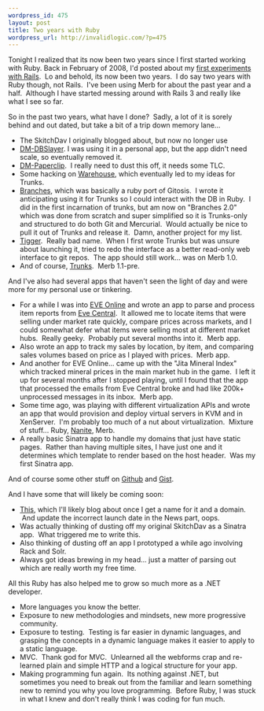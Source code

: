 ```yaml
--- 
wordpress_id: 475
layout: post
title: Two years with Ruby
wordpress_url: http://invalidlogic.com/?p=475
---
```

Tonight I realized that its now been two years since I first started working with Ruby.  Back in February of 2008, I'd posted about my <a href="http://invalidlogic.com/2008/02/21/experimenting-in-rails/">first experiments with Rails</a>.  Lo and behold, its now been two years.  I do say two years with Ruby though, not Rails.  I've been using Merb for about the past year and a half.  Although I have started messing around with Rails 3 and really like what I see so far.

So in the past two years, what have I done?  Sadly, a lot of it is sorely behind and out dated, but take a bit of a trip down memory lane...
<ul>
	<li>The SkitchDav I originally blogged about, but now no longer use</li>
	<li><a href="http://github.com/krobertson/dm-dbslayer">DM-DBSlayer</a>. I was using it in a personal app, but the app didn't need scale, so eventually removed it.</li>
	<li><a href="http://github.com/krobertson/dm-paperclip">DM-Paperclip</a>.  I really need to dust this off, it needs some TLC.</li>
	<li>Some hacking on <a href="http://github.com/krobertson/warehouse">Warehouse</a>, which eventually led to my ideas for Trunks.</li>
	<li><a href="http://github.com/krobertson/branches">Branches</a>, which was basically a ruby port of Gitosis.  I wrote it anticipating using it for Trunks so I could interact with the DB in Ruby.  I did in the first incarnation of trunks, but am now on "Branches 2.0" which was done from scratch and super simplified so it is Trunks-only and structured to do both Git and Mercurial.  Would actually be nice to pull it out of Trunks and release it.  Damn, another project for my list.</li>
	<li><a href="http://github.com/krobertson/tigger">Tigger</a>.  Really bad name.  When I first wrote Trunks but was unsure about launching it, tried to redo the interface as a better read-only web interface to git repos.  The app should still work... was on Merb 1.0.</li>
	<li>And of course, <a href="http://trunksapp.com/">Trunks</a>.  Merb 1.1-pre.</li>
</ul>
And I've also had several apps that haven't seen the light of day and were more for my personal use or tinkering.
<ul>
	<li>For a while I was into <a href="http://eveonline.com/">EVE Online</a> and wrote an app to parse and process item reports from <a href="http://www.eve-central.com/">Eve Central</a>.  It allowed me to locate items that were selling under market rate quickly, compare prices across markets, and I could somewhat defer what items were selling most at different market hubs.  Really geeky.  Probably put several months into it.  Merb app.</li>
	<li>Also wrote an app to track my sales by location, by item, and comparing sales volumes based on price as I played with prices.  Merb app.</li>
	<li>And another for EVE Online... came up with the "Jita Mineral Index" which tracked mineral prices in the main market hub in the game.  I left it up for several months after I stopped playing, until I found that the app that processed the emails from Eve Central broke and had like 200k+ unprocessed messages in its inbox.  Merb app.</li>
	<li>Some time ago, was playing with different virtualization APIs and wrote an app that would provision and deploy virtual servers in KVM and in XenServer.  I'm probably too much of a nut about virtualization.  Mixture of stuff... Ruby, <a href="http://github.com/ezmobius/nanite/">Nanite</a>, Merb.</li>
	<li>A really basic Sinatra app to handle my domains that just have static pages.  Rather than having multiple sites, I have just one and it determines which template to render based on the host header.  Was my first Sinatra app.</li>
</ul>
And of course some other stuff on <a href="http://github.com/krobertson">Github</a> and <a href="http://gist.github.com/krobertson">Gist</a>.

And I have some that will likely be coming soon:
<ul>
	<li><a href="http://smugpic.heroku.com/">This</a>, which I'll likely blog about once I get a name for it and a domain.  And update the incorrect launch date in the News part, oops.</li>
	<li>Was actually thinking of dusting off my original SkitchDav as a Sinatra app.  What triggered me to write this.</li>
	<li>Also thinking of dusting off an app I prototyped a while ago involving Rack and Solr.</li>
	<li>Always got ideas brewing in my head... just a matter of parsing out which are really worth my free time.</li>
</ul>
All this Ruby has also helped me to grow so much more as a .NET developer.
<ul>
	<li>More languages you know the better.</li>
	<li>Exposure to new methodologies and mindsets, new more progressive community.</li>
	<li>Exposure to testing.  Testing is far easier in dynamic languages, and grasping the concepts in a dynamic language makes it easier to apply to a static language.</li>
	<li>MVC.  Thank god for MVC.  Unlearned all the webforms crap and re-learned plain and simple HTTP and a logical structure for your app.</li>
	<li>Making programming fun again.  Its nothing against .NET, but sometimes you need to break out from the familiar and learn something new to remind you why you love programming.  Before Ruby, I was stuck in what I knew and don't really think I was coding for fun much.</li>
</ul>
